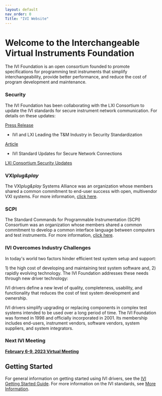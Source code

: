 ```yaml
---
layout: default
nav_order: 0
Title: "IVI Website"
---
```


# Welcome to the Interchangeable Virtual Instruments Foundation

The IVI Foundation is an open consortium founded to promote
specifications for programming test instruments that simplify
interchangeability, provide better performance, and reduce the cost of
program development and maintenance.

### Security<span class="style1"> </span>

The IVI Foundation has been collaborating with the LXI Consortium to
update the IVI standards for secure instrument network communication.
For details on these updates:

[Press Release](http://lxistandard.org/Documents/News/2022-08_IVI_and_LXI_Press_Release.pdf)
- IVI and LXI Leading the T&M Industry in Security Standardization

[Article](http://lxistandard.org/Documents/Articles/IviSecurityFeatures.pdf)
- IVI Standard Updates for Secure Network Connections

[LXI Consortium Security Updates](https://lxistandard.org/)

### VXI*plug&play*<span class="style1"> </span>

The VXI*plug&play* Systems Alliance was an organization whose members
shared a common commitment to end-user success with open, multivendor
VXI systems. For more information, [click here](VXIPlug_Play/Default.html).

### SCPI

The Standard Commands for Programmable Instrumentation (SCPI) Consortium
was an organization whose members shared a common commitment to develop
a common interface language between computers and test instruments. For
more information, [click here](scpi/Default.html).

### IVI Overcomes Industry Challenges

In today's world two factors hinder efficient test system setup and
support:

1\) the high cost of developing and maintaining test system software
and, 2) rapidly evolving technology. The IVI Foundation addresses these
needs through new driver technology:

IVI drivers define a new level of quality, completeness, usability, and
functionality that reduces the cost of test system development and
ownership.

IVI drivers simplify upgrading or replacing components in complex test
systems intended to be used over a long period of time. The IVI
Foundation was formed in 1998 and officially incorporated in 2001. Its
membership includes end-users, instrument vendors, software vendors,
system suppliers, and system integrators.

### Next IVI Meeting

[**February 6-9, 2023 Virtual Meeting**](assets/meetings/2023Feb/Default-FEB2023.html)

## Getting Started

For general information on getting started using IVI drivers, see the
[IVI Getting Started Guide](downloads/IVI-GSG-CurrentVersion.pdf).  For more
information on the IVI standards, see [More Information](resources/Default.html).

